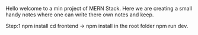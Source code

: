 Hello welcome to a min project of MERN Stack.
Here we are creating a small handy notes where one can write there own notes and keep.

Step:1 
  npm install
  cd frontend -> npm install
  in the root folder npm run dev.
